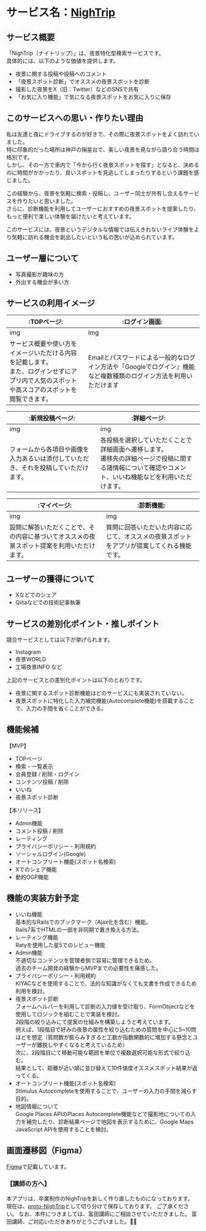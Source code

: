 # サービス名：[NighTrip](#)
## サービス概要
「NighTrip（ナイトリップ）」は、夜景特化型検索サービスです。<br>
具体的には、以下のような価値を提供します。<br>
- 夜景に関する投稿や投稿へのコメント
- 「夜景スポット診断」でオススメの夜景スポットを診断
- 撮影した夜景をX（旧：Twitter）などのSNSで共有
- 「お気に入り機能」で気になる夜景スポットをお気に入りに保存

## このサービスへの思い・作りたい理由
私は友達と夜にドライブするのが好きで、その際に夜景スポットをよく訪れていました。<br>
特に印象的だった場所は神戸の掬星台で、美しい夜景を見ながら語り合う時間は格別です。<br>
しかし、その一方で車内で「今から行く夜景スポットを探す」となると、決めるのに時間がかかったり、良いスポットを見逃してしまったりするという課題を感じました。<br>

この経験から、夜景を気軽に検索・投稿し、ユーザー同士が共有し合えるサービスを作りたいと思いました。<br>
さらに、診断機能を利用してユーザーにおすすめの夜景スポットを提案したり、もっと便利で楽しい体験を届けたいと考えています。<br>

このサービスには、夜景というデジタルな情報では伝えきれないライブ体験をより気軽に訪れる機会を創出したいという私の思いが込められています。<br>

## ユーザー層について
- 写真撮影が趣味の方
- 外出する機会が多い方

## サービスの利用イメージ
|:TOPページ:|:ログイン画面:|
|---|---|
|img|img|
|サービス概要や使い方をイメージいただける内容を記載します。<br>また、ログインせずにアプリ内で人気のスポットや高スコアのスポットを閲覧できます。|Emailとパスワードによる一般的なログイン方法や「Googleでログイン』機能など複数種類のログイン方法を利用いただけます|

|:新規投稿ページ:|:詳細ページ:|
|---|---|
|img|img|
|フォームから各項目や画像を入力あるいは添付していただき、それを投稿していただけます。|各投稿を選択していただくことで詳細画面へ遷移します。<br>遷移先の詳細ページで投稿に関する諸情報について確認やコメント、いいね機能などを利用いただけます。|

|:マイページ:|:診断機能:|
|---|---|
|img|img|
|設問に解答いただくことで、その内容に基づいてオススメの夜景スポット提案を利用いただけます。|質問に回答いただいた内容に応じて、オススメの夜景スポットをアプリが提案してくれる機能です。|

## ユーザーの獲得について
- Xなどでのシェア
- Qiitaなどでの技術記事執筆

## サービスの差別化ポイント・推しポイント
競合サービスとしては以下が挙げられます。
- Instagram
- 夜景WORLD
- 工場夜景INFO など

上記のサービスとの差別化ポイントは以下のとおりです。
- 夜景に関するスポット診断機能はどのサービスにも実装されていない。
- 夜景スポットに特化した入力補完機能(Autocomplete機能)を搭載することで、入力の手間を省くことができる。

## 機能候補
【MVP】<br>
- TOPページ
- 検索・一覧表示
- 会員登録 / 削除・ログイン
- コンテンツ投稿 / 削除
- いいね
- 夜景スポット診断

【本リリース】<br>
- Admin機能
- コメント投稿 / 削除
- レーティング
- プライバシーポリシー・利用規約
- ソーシャルログイン(Google)
- オートコンプリート機能(スポット名検索)
- Xでのシェア機能
- 動的OGP機能

## 機能の実装方針予定
- いいね機能<br>
  基本的なRailsでのブックマーク（Ajax化を含む）機能。<br>
  Rails7系でHTMLの一部を非同期で置き換える方法。<br>
- レーティング機能<br>
  Ratyを使用した星5でのレビュー機能<br>
- Admin機能<br>
  不適切なコンテンツを管理者側で容易に管理できるため。<br>
  過去のチーム開発の経験からMVPまでの必要性を痛感した。<br>
- プライバシーポリシー・利用規約<br>
  KIYACなどを使用することで、法的な知識がなくても文書を作成できるため利用を検討。<br>
- 夜景スポット診断<br>
  フォームヘルパーを利用して診断の入力値を受け取り、FormObjectなどを使用してロジックを組むことで実装を検討。<br>
  2段階の絞り込みにて提案の仕組みを構築しようと考えています。<br>
  例えば、1段階目で好みの夜景の属性を絞り込むための質問を中心に5~10問ほどを想定（質問数が膨らみすぎると工数が指数関数的に増加する懸念とユーザーが離脱しやすくなると考えているため）<br>
  次に、2段階目にて移動可能な範囲を単位で複数選択可能な形式で絞り込む。<br>
  結果として、距離が近い順に並び替えて10件値度オススメスポット結果が返ってくる。<br>
- オートコンプリート機能(スポット名検索)<br>
  Stimulus Autocompleteを使用することで、ユーザーの入力の手間を減らす目的。<br>
- 地図情報について<br>
	Google Places APIのPlaces Autocomplete機能などで撮影地についての入力を補完したり、診断結果ページで地図を表示するために、Google Maps JavaScript APIを使用することを検討。<br>

## 画面遷移図（Figma）
[Figma](https://www.figma.com/design/wJfx2YGnGh29NnKSyHBQgr/NighTrip?node-id=0-1&t=vJGRuuSqfAuQPLD2-1)で記載しています。

### 【講師の方へ】
本アプリは、卒業制作のNighTripを新しく作り直したものになっております。
現在は、[proto-NighTrip](https://github.com/common-member/proto-NighTrip)として切り分けて保存しております。
ご了承ください。
なお、本件につきましては、富田講師にご相談させていただきました。
富田講師、ご対応いただきありがとうございました。🙇🙇
